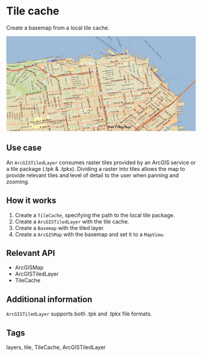 # Tile cache

Create a basemap from a local tile cache.

![](TileCache.png)

## Use case

An `ArcGISTiledLayer` consumes raster tiles provided by an ArcGIS service or a tile package (.tpk & .tpkx). Dividing a raster into tiles allows the map to provide relevant tiles and level of detail to the user when panning and zooming.

## How it works

1. Create a `TileCache`, specifying the path to the local tile package.
2. Create a `ArcGISTiledLayer` with the tile cache.
3. Create a `Basemap` with the tiled layer.
4. Create a `ArcGISMap` with the basemap and set it to a `MapView`.

## Relevant API

* ArcGISMap
* ArcGISTiledLayer
* TileCache

## Additional information

`ArcGISTiledLayer` supports both .tpk and .tpkx file formats.

## Tags

layers, tile, TileCache, ArcGISTiledLayer
